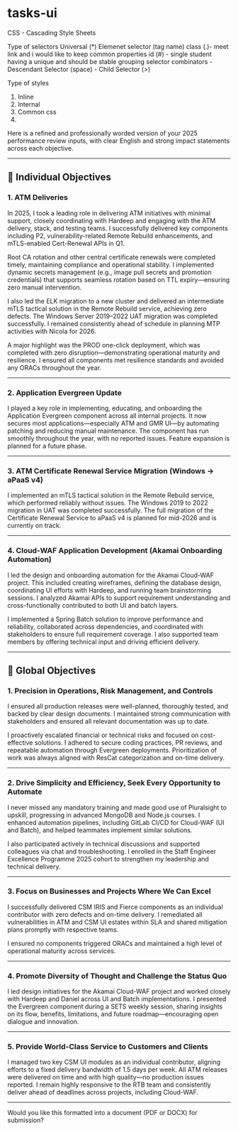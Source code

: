 # tasks-ui
CSS - Cascading Style Sheets


Type of selectors
Universal (*)
Elemenet selector (tag name)
class (.)-  meet link and i would like to keep common properties
id (#)  - single student having a unique and should be stable
grouping selector
combinators
    - Descendant Selector (space)
    - Child Selector (>)

Type of styles 
1. Inline
2. Internal
3. Common css
4. 

Here is a refined and professionally worded version of your 2025 performance review inputs, with clear English and strong impact statements across each objective.

---

## 🔹 **Individual Objectives**

### **1. ATM Deliveries**

In 2025, I took a leading role in delivering ATM initiatives with minimal support, closely coordinating with Hardeep and engaging with the ATM delivery, stack, and testing teams. I successfully delivered key components including P2, vulnerability-related Remote Rebuild enhancements, and mTLS-enabled Cert-Renewal APIs in Q1.

Root CA rotation and other central certificate renewals were completed timely, maintaining compliance and operational stability. I implemented dynamic secrets management (e.g., image pull secrets and promotion credentials) that supports seamless rotation based on TTL expiry—ensuring zero manual intervention.

I also led the ELK migration to a new cluster and delivered an intermediate mTLS tactical solution in the Remote Rebuild service, achieving zero defects. The Windows Server 2019–2022 UAT migration was completed successfully. I remained consistently ahead of schedule in planning MTP activities with Nicola for 2026.

A major highlight was the PROD one-click deployment, which was completed with zero disruption—demonstrating operational maturity and resilience. I ensured all components met resilience standards and avoided any ORACs throughout the year.

---

### **2. Application Evergreen Update**

I played a key role in implementing, educating, and onboarding the Application Evergreen component across all internal projects. It now secures most applications—especially ATM and GMR UI—by automating patching and reducing manual maintenance. The component has run smoothly throughout the year, with no reported issues. Feature expansion is planned for a future phase.

---

### **3. ATM Certificate Renewal Service Migration (Windows → aPaaS v4)**

I implemented an mTLS tactical solution in the Remote Rebuild service, which performed reliably without issues. The Windows 2019 to 2022 migration in UAT was completed successfully. The full migration of the Certificate Renewal Service to aPaaS v4 is planned for mid-2026 and is currently on track.

---

### **4. Cloud-WAF Application Development (Akamai Onboarding Automation)**

I led the design and onboarding automation for the Akamai Cloud-WAF project. This included creating wireframes, defining the database design, coordinating UI efforts with Hardeep, and running team brainstorming sessions. I analyzed Akamai APIs to support requirement understanding and cross-functionally contributed to both UI and batch layers.

I implemented a Spring Batch solution to improve performance and reliability, collaborated across dependencies, and coordinated with stakeholders to ensure full requirement coverage. I also supported team members by offering technical input and driving efficient delivery.

---

## 🔹 **Global Objectives**

### **1. Precision in Operations, Risk Management, and Controls**

I ensured all production releases were well-planned, thoroughly tested, and backed by clear design documents. I maintained strong communication with stakeholders and ensured all relevant documentation was up to date.

I proactively escalated financial or technical risks and focused on cost-effective solutions. I adhered to secure coding practices, PR reviews, and repeatable automation through Evergreen deployments. Prioritization of work was always aligned with ResCat categorization and on-time delivery.

---

### **2. Drive Simplicity and Efficiency, Seek Every Opportunity to Automate**

I never missed any mandatory training and made good use of Pluralsight to upskill, progressing in advanced MongoDB and Node.js courses. I enhanced automation pipelines, including GitLab CI/CD for Cloud-WAF (UI and Batch), and helped teammates implement similar solutions.

I also participated actively in technical discussions and supported colleagues via chat and troubleshooting. I enrolled in the Staff Engineer Excellence Programme 2025 cohort to strengthen my leadership and technical delivery.

---

### **3. Focus on Businesses and Projects Where We Can Excel**

I successfully delivered CSM IRIS and Fierce components as an individual contributor with zero defects and on-time delivery. I remediated all vulnerabilities in ATM and CSM UI estates within SLA and shared mitigation plans promptly with respective teams.

I ensured no components triggered ORACs and maintained a high level of operational maturity across services.

---

### **4. Promote Diversity of Thought and Challenge the Status Quo**

I led design initiatives for the Akamai Cloud-WAF project and worked closely with Hardeep and Daniel across UI and Batch implementations. I presented the Evergreen component during a SETS weekly session, sharing insights on its flow, benefits, limitations, and future roadmap—encouraging open dialogue and innovation.

---

### **5. Provide World-Class Service to Customers and Clients**

I managed two key CSM UI modules as an individual contributor, aligning efforts to a fixed delivery bandwidth of 1.5 days per week. All ATM releases were delivered on time and with high quality—no production issues reported. I remain highly responsive to the RTB team and consistently deliver ahead of deadlines across projects, including Cloud-WAF.

---

Would you like this formatted into a document (PDF or DOCX) for submission?


